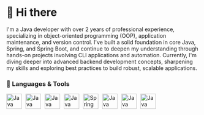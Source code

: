 # 👋 Hi there 

I'm a Java developer with over 2 years of professional experience, specializing in object-oriented programming (OOP), application maintenance, and version control. I've built a solid foundation in core Java, Spring, and Spring Boot, and continue to deepen my understanding through hands-on projects involving CLI applications and automation. Currently, I'm diving deeper into advanced backend development concepts, sharpening my skills and exploring best practices to build robust, scalable applications.

### 🧰 Languages & Tools

<img align="left" alt="Java" width="40px" style="padding-right:7px;" src="https://cdn.jsdelivr.net/gh/devicons/devicon@latest/icons/intellij/intellij-original.svg" />
<img align="left" alt="Java" width="40px" style="padding-right:7px;" src="https://cdn.jsdelivr.net/gh/devicons/devicon@latest/icons/eclipse/eclipse-original.svg" />
<img align="left" alt="Java" width="40px" style="padding-right:7px;" src="https://cdn.jsdelivr.net/gh/devicons/devicon@latest/icons/maven/maven-original.svg"/>
<img align="left" alt="Java" width="40px" style="padding-right:7px;" src="https://cdn.jsdelivr.net/gh/devicons/devicon@latest/icons/gradle/gradle-original.svg" />
<img align="left" alt="Spring" width="40px" style="padding-right:7px;" src="https://cdn.jsdelivr.net/gh/devicons/devicon@latest/icons/spring/spring-original.svg"/>
<img align="left" alt="Java" width="40px" style="padding-right:7px;" src="https://cdn.jsdelivr.net/gh/devicons/devicon@latest/icons/java/java-original.svg"/>
<img align="left" alt="Java" width="40px" style="padding-right:7px;" src="https://cdn.jsdelivr.net/gh/devicons/devicon@latest/icons/html5/html5-original.svg"/>
<img align="left" alt="Java" width="40px" style="padding-right:7px;" src="https://cdn.jsdelivr.net/gh/devicons/devicon@latest/icons/css3/css3-original.svg"/>
